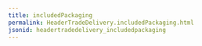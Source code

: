 ```yaml
---
title: includedPackaging
permalink: HeaderTradeDelivery.includedPackaging.html
jsonid: headertradedelivery_includedpackaging
---
```

